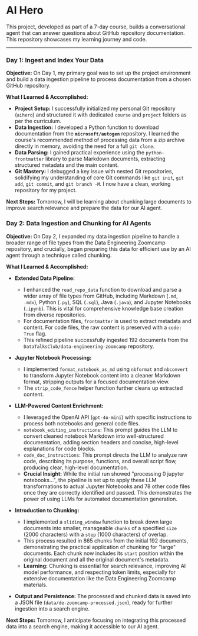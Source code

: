 # AI Hero

This project, developed as part of a 7-day course, builds a conversational agent that can answer questions about GitHub repository documentation. This repository showcases my learning journey and code.

---

### Day 1: Ingest and Index Your Data

**Objective:** On Day 1, my primary goal was to set up the project environment and build a data ingestion pipeline to process documentation from a chosen GitHub repository.

**What I Learned & Accomplished:**

* **Project Setup:** I successfully initialized my personal Git repository (`aihero`) and structured it with dedicated `course` and `project` folders as per the curriculum.
* **Data Ingestion:** I developed a Python function to download documentation from the **`microsoft/autogen`** repository. I learned the course's recommended method of processing data from a zip archive directly in memory, avoiding the need for a full `git clone`.
* **Data Parsing:** I gained practical experience using the `python-frontmatter` library to parse Markdown documents, extracting structured metadata and the main content.
* **Git Mastery:** I debugged a key issue with nested Git repositories, solidifying my understanding of core Git commands like `git init`, `git add`, `git commit`, and `git branch -M`. I now have a clean, working repository for my project.

**Next Steps:** Tomorrow, I will be learning about chunking large documents to improve search relevance and prepare the data for our AI agent.

### Day 2: Data Ingestion and Chunking for AI Agents

**Objective:** On Day 2, I expanded my data ingestion pipeline to handle a broader range of file types from the Data Engineering Zoomcamp repository, and crucially, began preparing this data for efficient use by an AI agent through a technique called chunking.

**What I Learned & Accomplished:**

* **Extended Data Pipeline:**
    * I enhanced the `read_repo_data` function to download and parse a wider array of file types from GitHub, including Markdown (`.md`, `.mdx`), Python (`.py`), SQL (`.sql`), Java (`.java`), and Jupyter Notebooks (`.ipynb`). This is vital for comprehensive knowledge base creation from diverse repositories.
    * For documentation files, `frontmatter` is used to extract metadata and content. For code files, the raw content is preserved with a `code: True` flag.
    * This refined pipeline successfully ingested 192 documents from the `DataTalksClub/data-engineering-zoomcamp` repository.

* **Jupyter Notebook Processing:**
    * I implemented `format_notebook_as_md` using `nbformat` and `nbconvert` to transform Jupyter Notebook content into a cleaner Markdown format, stripping outputs for a focused documentation view.
    * The `strip_code_fence` helper function further cleans up extracted content.

* **LLM-Powered Content Enrichment:**
    * I leveraged the OpenAI API (`gpt-4o-mini`) with specific instructions to process both notebooks and general code files.
    * `notebook_editing_instructions`: This prompt guides the LLM to convert cleaned notebook Markdown into well-structured documentation, adding section headers and concise, high-level explanations for code blocks.
    * `code_doc_instructions`: This prompt directs the LLM to analyze raw code, describing its purpose, functions, and overall script flow, producing clear, high-level documentation.
    * **Crucial Insight:** While the initial run showed "processing 0 jupyter notebooks...", the pipeline is set up to apply these LLM transformations to actual Jupyter Notebooks and 78 other code files once they are correctly identified and passed. This demonstrates the power of using LLMs for automated documentation generation.

* **Introduction to Chunking:**
    * I implemented a `sliding_window` function to break down large documents into smaller, manageable `chunks` of a specified `size` (2000 characters) with a `step` (1000 characters) of overlap.
    * This process resulted in 865 chunks from the initial 192 documents, demonstrating the practical application of chunking for "large" documents. Each chunk now includes its `start` position within the original document and all the original document's metadata.
    * **Learning:** Chunking is essential for search relevance, improving AI model performance, and respecting token limits, especially for extensive documentation like the Data Engineering Zoomcamp materials.

* **Output and Persistence:** The processed and chunked data is saved into a JSON file (`data/de-zoomcamp-processed.json`), ready for further ingestion into a search engine.

**Next Steps:** Tomorrow, I anticipate focusing on integrating this processed data into a search engine, making it accessible to our AI agent.